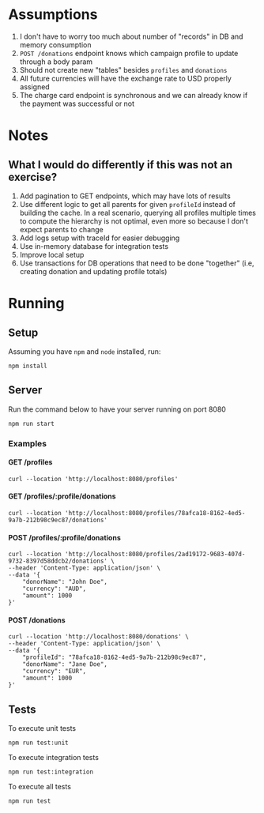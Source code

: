 # Assumptions

1. I don't have to worry too much about number of "records" in DB and memory consumption
2. `POST /donations` endpoint knows which campaign profile to update through a body param
3. Should not create new "tables" besides `profiles` and `donations`
4. All future currencies will have the exchange rate to USD properly assigned
5. The charge card endpoint is synchronous and we can already know if the payment was successful or not


# Notes

## What I would do differently if this was not an exercise?

1. Add pagination to GET endpoints, which may have lots of results
2. Use different logic to get all parents for given `profileId` instead of building the cache. In a real scenario, querying all profiles multiple times to compute the hierarchy is not optimal, even more so because I don't expect parents to change
3. Add logs setup with traceId for easier debugging
4. Use in-memory database for integration tests
5. Improve local setup
6. Use transactions for DB operations that need to be done "together" (i.e, creating donation and updating profile totals)

# Running

## Setup

Assuming you have `npm` and `node` installed, run:

```
npm install
```

## Server

Run the command below to have your server running on port 8080
```
npm run start
```

### Examples

#### GET /profiles

```
curl --location 'http://localhost:8080/profiles'
```

#### GET /profiles/:profile/donations

```
curl --location 'http://localhost:8080/profiles/78afca18-8162-4ed5-9a7b-212b98c9ec87/donations'
```

#### POST /profiles/:profile/donations

```
curl --location 'http://localhost:8080/profiles/2ad19172-9683-407d-9732-8397d58ddcb2/donations' \
--header 'Content-Type: application/json' \
--data '{
    "donorName": "John Doe",
    "currency": "AUD",
    "amount": 1000
}'
```

#### POST /donations

```
curl --location 'http://localhost:8080/donations' \
--header 'Content-Type: application/json' \
--data '{
    "profileId": "78afca18-8162-4ed5-9a7b-212b98c9ec87",
    "donorName": "Jane Doe",
    "currency": "EUR",
    "amount": 1000
}'
```


## Tests

To execute unit tests

```
npm run test:unit
```

To execute integration tests

```
npm run test:integration
```

To execute all tests
```
npm run test
```